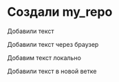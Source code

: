 # Создали my_repo

Добавили текст

Добавили текст через браузер

Добавим текст локально

Добавили текст в новой ветке